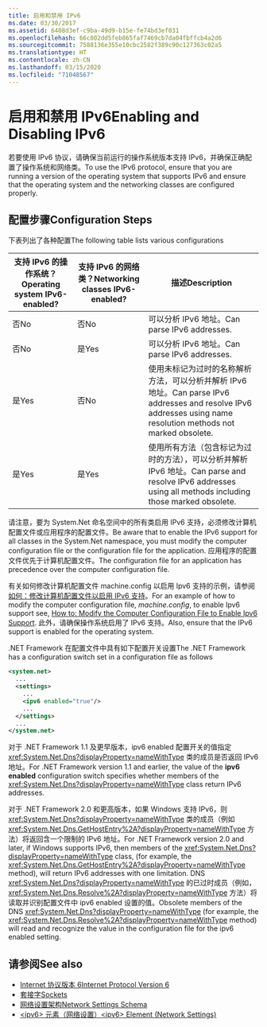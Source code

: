 ```yaml
---
title: 启用和禁用 IPv6
ms.date: 03/30/2017
ms.assetid: 6408d3ef-c9ba-49d9-b15e-fe74bd3ef031
ms.openlocfilehash: 66c802dd5feb865faf7469cb7da04fbffcb4a2d6
ms.sourcegitcommit: 7588136e355e10cbc2582f389c90c127363c02a5
ms.translationtype: HT
ms.contentlocale: zh-CN
ms.lasthandoff: 03/15/2020
ms.locfileid: "71048567"
---
```

# <a name="enabling-and-disabling-ipv6"></a><span data-ttu-id="c26dc-102">启用和禁用 IPv6</span><span class="sxs-lookup"><span data-stu-id="c26dc-102">Enabling and Disabling IPv6</span></span>
<span data-ttu-id="c26dc-103">若要使用 IPv6 协议，请确保当前运行的操作系统版本支持 IPv6，并确保正确配置了操作系统和网络类。</span><span class="sxs-lookup"><span data-stu-id="c26dc-103">To use the IPv6 protocol, ensure that you are running a version of the operating system that supports IPv6 and ensure that the operating system and the networking classes are configured properly.</span></span>  
  
## <a name="configuration-steps"></a><span data-ttu-id="c26dc-104">配置步骤</span><span class="sxs-lookup"><span data-stu-id="c26dc-104">Configuration Steps</span></span>  
 <span data-ttu-id="c26dc-105">下表列出了各种配置</span><span class="sxs-lookup"><span data-stu-id="c26dc-105">The following table lists various configurations</span></span>  
  
|<span data-ttu-id="c26dc-106">支持 IPv6 的操作系统？</span><span class="sxs-lookup"><span data-stu-id="c26dc-106">Operating system IPv6-enabled?</span></span>|<span data-ttu-id="c26dc-107">支持 IPv6 的网络类？</span><span class="sxs-lookup"><span data-stu-id="c26dc-107">Networking classes IPv6-enabled?</span></span>|<span data-ttu-id="c26dc-108">描述</span><span class="sxs-lookup"><span data-stu-id="c26dc-108">Description</span></span>|  
|-------------------------------------|---------------------------------------|-----------------|  
|<span data-ttu-id="c26dc-109">否</span><span class="sxs-lookup"><span data-stu-id="c26dc-109">No</span></span>|<span data-ttu-id="c26dc-110">否</span><span class="sxs-lookup"><span data-stu-id="c26dc-110">No</span></span>|<span data-ttu-id="c26dc-111">可以分析 IPv6 地址。</span><span class="sxs-lookup"><span data-stu-id="c26dc-111">Can parse IPv6 addresses.</span></span>|  
|<span data-ttu-id="c26dc-112">否</span><span class="sxs-lookup"><span data-stu-id="c26dc-112">No</span></span>|<span data-ttu-id="c26dc-113">是</span><span class="sxs-lookup"><span data-stu-id="c26dc-113">Yes</span></span>|<span data-ttu-id="c26dc-114">可以分析 IPv6 地址。</span><span class="sxs-lookup"><span data-stu-id="c26dc-114">Can parse IPv6 addresses.</span></span>|  
|<span data-ttu-id="c26dc-115">是</span><span class="sxs-lookup"><span data-stu-id="c26dc-115">Yes</span></span>|<span data-ttu-id="c26dc-116">否</span><span class="sxs-lookup"><span data-stu-id="c26dc-116">No</span></span>|<span data-ttu-id="c26dc-117">使用未标记为过时的名称解析方法，可以分析并解析 IPv6 地址。</span><span class="sxs-lookup"><span data-stu-id="c26dc-117">Can parse IPv6 addresses and resolve IPv6 addresses using name resolution methods not marked obsolete.</span></span>|  
|<span data-ttu-id="c26dc-118">是</span><span class="sxs-lookup"><span data-stu-id="c26dc-118">Yes</span></span>|<span data-ttu-id="c26dc-119">是</span><span class="sxs-lookup"><span data-stu-id="c26dc-119">Yes</span></span>|<span data-ttu-id="c26dc-120">使用所有方法（包含标记为过时的方法），可以分析并解析 IPv6 地址。</span><span class="sxs-lookup"><span data-stu-id="c26dc-120">Can parse and resolve IPv6 addresses using all methods including those marked obsolete.</span></span>|  
  
 <span data-ttu-id="c26dc-121">请注意，要为 System.Net 命名空间中的所有类启用 IPv6 支持，必须修改计算机配置文件或应用程序的配置文件。</span><span class="sxs-lookup"><span data-stu-id="c26dc-121">Be aware that to enable the IPv6 support for all classes in the System.Net namespace, you must modify the computer configuration file or the configuration file for the application.</span></span> <span data-ttu-id="c26dc-122">应用程序的配置文件优先于计算机配置文件。</span><span class="sxs-lookup"><span data-stu-id="c26dc-122">The configuration file for an application has precedence over the computer configuration file.</span></span>  
  
 <span data-ttu-id="c26dc-123">有关如何修改计算机配置文件 machine.config 以启用 Ipv6 支持的示例，请参阅[如何：修改计算机配置文件以启用 IPv6 支持](how-to-modify-the-computer-configuration-file-to-enable-ipv6-support.md)。</span><span class="sxs-lookup"><span data-stu-id="c26dc-123">For an example of how to modify the computer configuration file, *machine.config*, to enable Ipv6 support see, [How to: Modify the Computer Configuration File to Enable Ipv6 Support](how-to-modify-the-computer-configuration-file-to-enable-ipv6-support.md).</span></span> <span data-ttu-id="c26dc-124">此外，请确保操作系统启用了 IPv6 支持。</span><span class="sxs-lookup"><span data-stu-id="c26dc-124">Also, ensure that the IPv6 support is enabled for the operating system.</span></span>  
  
 <span data-ttu-id="c26dc-125">.NET Framework 在配置文件中具有如下配置开关设置</span><span class="sxs-lookup"><span data-stu-id="c26dc-125">The .NET Framework has a configuration switch set in a configuration file as follows</span></span>  
  
```xml  
<system.net>  
  ...  
  <settings>  
    ...  
    <ipv6 enabled="true"/>  
    ...  
  </settings>  
  ...  
</system.net>  
```  
  
 <span data-ttu-id="c26dc-126">对于 .NET Framework 1.1 及更早版本，ipv6 enabled 配置开关的值指定 <xref:System.Net.Dns?displayProperty=nameWithType> 类的成员是否返回 IPv6 地址。</span><span class="sxs-lookup"><span data-stu-id="c26dc-126">For .NET Framework version 1.1 and earlier, the value of the **ipv6 enabled** configuration switch specifies whether members of the <xref:System.Net.Dns?displayProperty=nameWithType> class return IPv6 addresses.</span></span>  
  
 <span data-ttu-id="c26dc-127">对于 .NET Framework 2.0 和更高版本，如果 Windows 支持 IPv6，则 <xref:System.Net.Dns?displayProperty=nameWithType> 类的成员（例如 <xref:System.Net.Dns.GetHostEntry%2A?displayProperty=nameWithType> 方法）将返回含一个限制的 IPv6 地址。</span><span class="sxs-lookup"><span data-stu-id="c26dc-127">For .NET Framework version 2.0 and later, if Windows supports IPv6, then members of the <xref:System.Net.Dns?displayProperty=nameWithType> class, (for example, the <xref:System.Net.Dns.GetHostEntry%2A?displayProperty=nameWithType> method), will return IPv6 addresses with one limitation.</span></span> <span data-ttu-id="c26dc-128">DNS <xref:System.Net.Dns?displayProperty=nameWithType> 的已过时成员（例如，<xref:System.Net.Dns.Resolve%2A?displayProperty=nameWithType> 方法）将读取并识别配置文件中 ipv6 enabled 设置的值。</span><span class="sxs-lookup"><span data-stu-id="c26dc-128">Obsolete members of the DNS <xref:System.Net.Dns?displayProperty=nameWithType> (for example, the <xref:System.Net.Dns.Resolve%2A?displayProperty=nameWithType> method) will read and recognize the value in the configuration file for the ipv6 enabled setting.</span></span>  
  
## <a name="see-also"></a><span data-ttu-id="c26dc-129">请参阅</span><span class="sxs-lookup"><span data-stu-id="c26dc-129">See also</span></span>

- [<span data-ttu-id="c26dc-130">Internet 协议版本 6</span><span class="sxs-lookup"><span data-stu-id="c26dc-130">Internet Protocol Version 6</span></span>](internet-protocol-version-6.md)
- [<span data-ttu-id="c26dc-131">套接字</span><span class="sxs-lookup"><span data-stu-id="c26dc-131">Sockets</span></span>](sockets.md)
- [<span data-ttu-id="c26dc-132">网络设置架构</span><span class="sxs-lookup"><span data-stu-id="c26dc-132">Network Settings Schema</span></span>](../configure-apps/file-schema/network/index.md)
- [<span data-ttu-id="c26dc-133">\<ipv6> 元素（网络设置）</span><span class="sxs-lookup"><span data-stu-id="c26dc-133">\<ipv6> Element (Network Settings)</span></span>](../configure-apps/file-schema/network/ipv6-element-network-settings.md)

